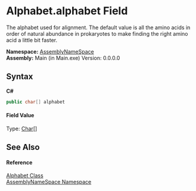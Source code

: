 # Alphabet.alphabet Field
 

The alphabet used for alignment. The default value is all the amino acids in order of natural abundance in prokaryotes to make finding the right amino acid a little bit faster.

**Namespace:**&nbsp;<a href="6bcc80ef-5cfd-db5f-1eb2-7297d1c16397">AssemblyNameSpace</a><br />**Assembly:**&nbsp;Main (in Main.exe) Version: 0.0.0.0

## Syntax

**C#**<br />
``` C#
public char[] alphabet
```


#### Field Value
Type: <a href="http://msdn2.microsoft.com/en-us/library/k493b04s" target="_blank">Char</a>[]

## See Also


#### Reference
<a href="b63ab84e-4997-6bc4-30c3-9dc18797e022">Alphabet Class</a><br /><a href="6bcc80ef-5cfd-db5f-1eb2-7297d1c16397">AssemblyNameSpace Namespace</a><br />